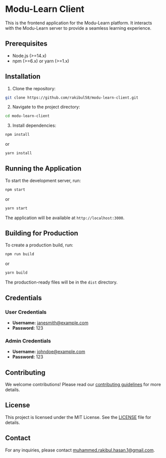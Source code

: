 # Modu-Learn Client

This is the frontend application for the Modu-Learn platform. It interacts with the Modu-Learn server to provide a seamless learning experience.

## Prerequisites

- Node.js (>=14.x)
- npm (>=6.x) or yarn (>=1.x)

## Installation

1. Clone the repository:
```sh
git clone https://github.com/rakibul58/modu-learn-client.git
```
2. Navigate to the project directory:
```sh
cd modu-learn-client
```
3. Install dependencies:
```sh
npm install
```
or
```sh
yarn install
```

## Running the Application

To start the development server, run:
```sh
npm start
```
or
```sh
yarn start
```

The application will be available at `http://localhost:3000`.

## Building for Production

To create a production build, run:
```sh
npm run build
```
or
```sh
yarn build
```

The production-ready files will be in the `dist` directory.

## Credentials

### User Credentials

- **Username:** janesmith@example.com
- **Password:** 123

### Admin Credentials

- **Username:** johndoe@example.com
- **Password:** 123

## Contributing

We welcome contributions! Please read our [contributing guidelines](CONTRIBUTING.md) for more details.

## License

This project is licensed under the MIT License. See the [LICENSE](LICENSE) file for details.

## Contact

For any inquiries, please contact muhammed.rakibul.hasan.1@gmail.com.